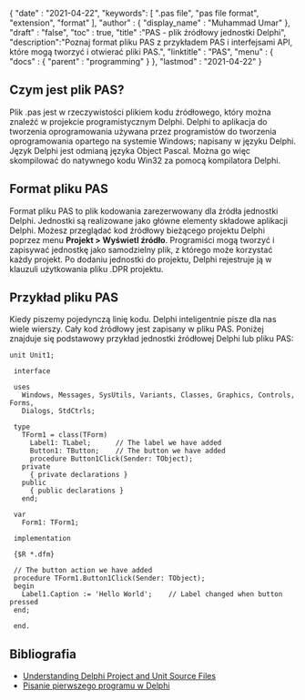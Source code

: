 {
  "date" : "2021-04-22",
  "keywords": [ ".pas file", "pas file format", "extension", "format" ],
  "author" : {
    "display_name" : "Muhammad Umar"
},
  "draft" : "false",
  "toc" : true,
  "title" :"PAS - plik źródłowy jednostki Delphi",
  "description":"Poznaj format pliku PAS z przykładem PAS i interfejsami API, które mogą tworzyć i otwierać pliki PAS.",
  "linktitle" : "PAS",
  "menu" : {
    "docs" : {
      "parent" : "programming"
}
},
  "lastmod" : "2021-04-22"
}

## Czym jest plik PAS?
Plik .pas jest w rzeczywistości plikiem kodu źródłowego, który można znaleźć w projekcie programistycznym Delphi. Delphi to aplikacja do tworzenia oprogramowania używana przez programistów do tworzenia oprogramowania opartego na systemie Windows; napisany w języku Delphi. Język Delphi jest odmianą języka Object Pascal. Można go więc skompilować do natywnego kodu Win32 za pomocą kompilatora Delphi.

## Format pliku PAS

Format pliku PAS to plik kodowania zarezerwowany dla źródła jednostki Delphi. Jednostki są realizowane jako główne elementy składowe aplikacji Delphi. Możesz przeglądać kod źródłowy bieżącego projektu Delphi poprzez menu **Projekt > Wyświetl źródło**. Programiści mogą tworzyć i zapisywać jednostkę jako samodzielny plik, z którego może korzystać każdy projekt. Po dodaniu jednostki do projektu, Delphi rejestruje ją w klauzuli użytkowania pliku .DPR projektu.

## Przykład pliku PAS
Kiedy piszemy pojedynczą linię kodu. Delphi inteligentnie pisze dla nas wiele wierszy. Cały kod źródłowy jest zapisany w pliku PAS. Poniżej znajduje się podstawowy przykład jednostki źródłowej Delphi lub pliku PAS:
```
unit Unit1;
 
 interface
 
 uses
   Windows, Messages, SysUtils, Variants, Classes, Graphics, Controls, Forms,
   Dialogs, StdCtrls;
 
 type
   TForm1 = class(TForm)
     Label1: TLabel;      // The label we have added
     Button1: TButton;    // The button we have added
     procedure Button1Click(Sender: TObject);
   private
     { private declarations }
   public
     { public declarations }
   end;
 
 var
   Form1: TForm1;
 
 implementation
 
 {$R *.dfm}
 
 // The button action we have added
 procedure TForm1.Button1Click(Sender: TObject);
 begin
   Label1.Caption := 'Hello World';    // Label changed when button pressed
 end;
 
 end.
```


## Bibliografia

* [Understanding Delphi Project and Unit Source Files](https://www.thoughtco.com/understanding-delphi-project-files-dpr-1057652)
* [Pisanie pierwszego programu w Delphi](http://www.delphibasics.co.uk/Article.php?Name=FirstPgm)

